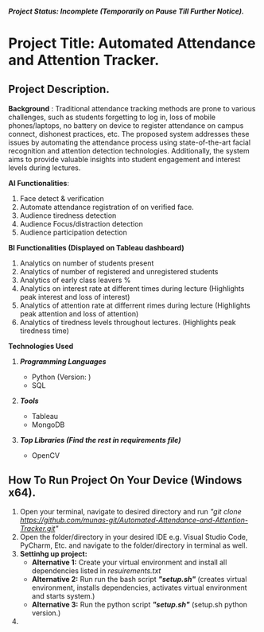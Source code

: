 ##### Project Status: Incomplete (Temporarily on Pause Till Further Notice).
# Project Title: Automated Attendance and Attention Tracker.

## Project Description.
**Background** :
Traditional attendance tracking methods are prone to various challenges, such as students forgetting to log in, loss of mobile phones/laptops, no battery on device to register attendance on campus connect, dishonest practices, etc. The proposed system addresses these issues by automating the attendance process using state-of-the-art facial recognition and attention detection technologies. Additionally, the system aims to provide valuable insights into student engagement and interest levels during lectures.</p>   

**AI Functionalities**:
1.  Face detect & verification
2.	Automate attendance registration of on verified face.
3.	Audience tiredness detection
4.	Audience Focus/distraction detection
5.	Audience participation detection

**BI Functionalities (Displayed on Tableau dashboard)**
1. Analytics on number of students present
2. Analytics of number of registered and unregistered students
3. Analytics of early class leavers %
4. Analytics on interest rate at different times during lecture (Highlights peak interest and loss of interest)
5. Analytics of attention rate at differrent rimes during lecture (Highlights peak attention and loss of attention)
6. Analytics of tiredness levels throughout lectures. (Highlights peak tiredness time)

**Technologies Used**
1. ***Programming Languages***
   - Python (Version: )
   - SQL
    
2. ***Tools***
   - Tableau
   - MongoDB

3. ***Top Libraries (Find the rest in requirements file)***
   - OpenCV
  
## How To Run Project On Your Device (Windows x64).
1. Open your terminal, navigate to desired directory and run *"git clone https://github.com/munas-git/Automated-Attendance-and-Attention-Tracker.git"*
2. Open the folder/directory in your desired IDE e.g. Visual Studio Code, PyCharm, Etc. and navigate to the folder/directory in terminal as well.
3. **Settinhg up project:**
   - **Alternative 1:** Create your virtual environment and install all dependencies listed in *resuirements.txt*
   - **Alternative 2:** Run run the bash script ***"setup.sh"*** (creates virtual environment, installs dependencies, activates virtual environment and starts system.)
   - **Alternative 3:** Run the python script ***"setup.sh"*** (setup.sh python version.)
4. 

